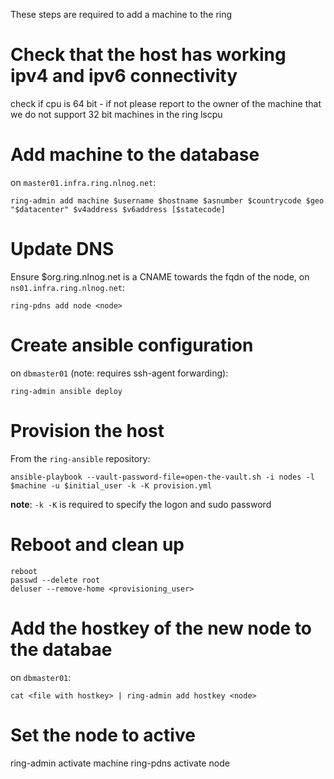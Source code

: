 These steps are required to add a machine to the ring

# Check that the host has working ipv4 and ipv6 connectivity

check if cpu is 64 bit - if not please report to the owner of the machine that we do not support 32 bit machines in the ring
lscpu

# Add machine to the database

on `master01.infra.ring.nlnog.net`:

```
ring-admin add machine $username $hostname $asnumber $countrycode $geo "$datacenter" $v4address $v6address [$statecode]
```

# Update DNS

Ensure $org.ring.nlnog.net is a CNAME towards the fqdn of the node, on `ns01.infra.ring.nlnog.net`:

```
ring-pdns add node <node>
```

# Create ansible configuration

on `dbmaster01` (note: requires ssh-agent forwarding):

```
ring-admin ansible deploy
```

# Provision the host

From the `ring-ansible` repository:

```
ansible-playbook --vault-password-file=open-the-vault.sh -i nodes -l $machine -u $initial_user -k -K provision.yml
```

**note**: `-k -K` is required to specify the logon and sudo password

# Reboot and clean up

```
reboot
passwd --delete root
deluser --remove-home <provisioning_user>
```

# Add the hostkey of the new node to the databae

on `dbmaster01`:

```
cat <file with hostkey> | ring-admin add hostkey <node>
```

# Set the node to active

ring-admin activate machine <node>
ring-pdns activate node <node>
